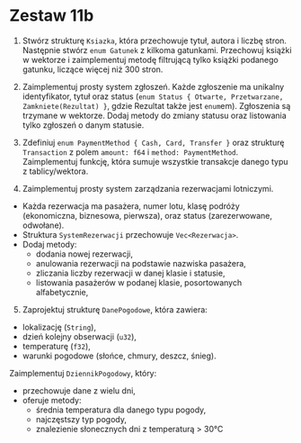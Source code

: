# Zestaw 11b
1. Stwórz strukturę `Ksiazka`, która przechowuje tytuł, autora i liczbę stron. Następnie stwórz `enum Gatunek` z kilkoma gatunkami. Przechowuj książki w wektorze i zaimplementuj metodę filtrującą tylko książki podanego gatunku, liczące więcej niż 300 stron.

2. Zaimplementuj prosty system zgłoszeń. Każde zgłoszenie ma unikalny identyfikator, tytuł oraz status (`enum Status { Otwarte, Przetwarzane, Zamkniete(Rezultat) }`, gdzie Rezultat także jest `enum`em). Zgłoszenia są trzymane w wektorze. Dodaj metody do zmiany statusu oraz listowania tylko zgłoszeń o danym statusie.

3. Zdefiniuj `enum PaymentMethod { Cash, Card, Transfer }` oraz strukturę `Transaction` z polem `amount: f64` i `method: PaymentMethod`. Zaimplementuj funkcję, która sumuje wszystkie transakcje danego typu z tablicy/wektora.

4. Zaimplementuj prosty system zarządzania rezerwacjami lotniczymi.

- Każda rezerwacja ma pasażera, numer lotu, klasę podróży (ekonomiczna, biznesowa, pierwsza), oraz status (zarezerwowane, odwołane).
- Struktura `SystemRezerwacji` przechowuje `Vec<Rezerwacja>`.
- Dodaj metody:
    - dodania nowej rezerwacji,
    - anulowania rezerwacji na podstawie nazwiska pasażera,
    - zliczania liczby rezerwacji w danej klasie i statusie,
    - listowania pasażerów w podanej klasie, posortowanych alfabetycznie,

5. Zaprojektuj strukturę `DanePogodowe`, która zawiera:
- lokalizację (`String`),
- dzień kolejny obserwacji (`u32`),
- temperaturę (`f32`),
- warunki pogodowe (słońce, chmury, deszcz, śnieg).

Zaimplementuj `DziennikPogodowy`, który:
- przechowuje dane z wielu dni,
- oferuje metody:
    - średnia temperatura dla danego typu pogody,
    - najczęstszy typ pogody,
    - znalezienie słonecznych dni z temperaturą > 30°C